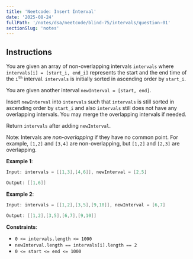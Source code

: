 ```yaml
---
title: 'Neetcode: Insert Interval'
date: '2025-08-24'
fullPath: '/notes/dsa/neetcode/blind-75/intervals/question-01'
sectionSlug: 'notes'
---
```


## Instructions

You are given an array of non-overlapping intervals `intervals` where `intervals[i] = [start_i, end_i]` represents the start and the end time of the <code>i<sup>th</sup></code> interval. `intervals` is initially sorted in ascending order by `start_i`.

You are given another interval `newInterval = [start, end]`.

Insert `newInterval` into `intervals` such that `intervals` is still sorted in ascending order by `start_i` and also `intervals` still does not have any overlapping intervals. You may merge the overlapping intervals if needed.

Return `intervals` after adding `newInterval`.

Note: Intervals are _non-overlapping_ if they have no common point. For example, `[1,2]` and `[3,4]` are non-overlapping, but `[1,2]` and `[2,3]` are overlapping.

**Example 1**:

```java
Input: intervals = [[1,3],[4,6]], newInterval = [2,5]

Output: [[1,6]]
```

**Example 2**:

```java
Input: intervals = [[1,2],[3,5],[9,10]], newInterval = [6,7]

Output: [[1,2],[3,5],[6,7],[9,10]]
```

**Constraints**:

- `0 <= intervals.length <= 1000`
- `newInterval.length == intervals[i].length == 2`
- `0 <= start <= end <= 1000`
